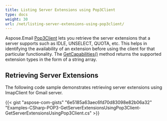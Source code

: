 ```yaml
---
title: Listing Server Extensions using Pop3Client
type: docs
weight: 30
url: /net/listing-server-extensions-using-pop3client/
---
```



Aspose.Email [Pop3Client](https://reference.aspose.com/email/net/aspose.email.clients.pop3/pop3client/) lets you retrieve the server extensions that a server supports such as IDLE, UNSELECT, QUOTA, etc. This helps in identifying the availability of an extension before using the client for that particular functionality. The [GetCapabilities()](https://reference.aspose.com/email/net/aspose.email.clients/emailclient/getcapabilities/#getcapabilities) method returns the supported extension types in the form of a string array.

## **Retrieving Server Extensions**

The following code sample demonstrates retrieving server extensions using ImapClient for Gmail server.

{{< gist "aspose-com-gists" "6e5185a63aec6fd70d83098e82b06a32" "Examples-CSharp-POP3-GetServerExtensionsUsingPop3Client-GetServerExtensionsUsingPop3Client.cs" >}}
